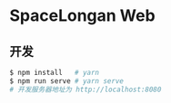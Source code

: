 # SpaceLongan Web



## 开发

```bash
$ npm install   # yarn
$ npm run serve # yarn serve
# 开发服务器地址为 http://localhost:8080
```



